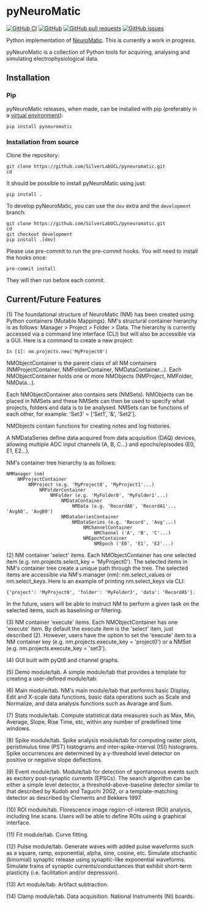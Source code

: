 pyNeuroMatic
==============

<!--
[![PyPI](https://img.shields.io/pypi/v/pyneuromatic)](https://pypi.org/project/pyneuromatic/)
[![PyPI - Python Version](https://img.shields.io/pypi/pyversions/pyneuromatic)](https://pypi.org/project/pyneuromatic/)
-->
[![GitHub CI](https://github.com/SilverLabUCL/pyNeuroMatic/actions/workflows/ci.yml/badge.svg)](https://github.com/SilverLabUCL/pyNeuroMatic/actions/workflows/ci.yml)
[![GitHub](https://img.shields.io/github/license/SilverLabUCL/pyNeuroMatic)](https://github.com/SilverLabUCL/pyNeuroMatic/blob/master/LICENSE)
[![GitHub pull requests](https://img.shields.io/github/issues-pr/SilverLabUCL/pyNeuroMatic)](https://github.com/SilverLabUCL/pyNeuroMatic/pulls)
[![GitHub issues](https://img.shields.io/github/issues/SilverLabUCL/pyNeuroMatic)](https://github.com/SilverLabUCL/pyNeuroMatic/issues)

Python implementation of [NeuroMatic](https://github.com/SilverLabUCL/NeuroMatic).
This is currently a work in progress.

pyNeuroMatic is a collection of Python tools for acquiring, analysing and simulating electrophysiological data.

Installation
------------

### Pip

pyNeuroMatic releases, when made, can be installed with pip (preferably in a [virtual environment](https://docs.python.org/3/tutorial/venv.html)):

    pip install pyneuromatic


### Installation from source

Clone the repository:

    git clone https://github.com/SilverLabUCL/pyneuromatic.git
    cd

It should be possible to install pyNeuroMatic using just:

    pip install .

To develop pyNeuroMatic, you can use the `dev` extra and the `development` branch:

    git clone https://github.com/SilverLabUCL/pyneuromatic.git
    cd
    git checkout development
    pip install .[dev]

Please use pre-commit to run the pre-commit hooks.
You will need to install the hooks once:

    pre-commit install

They will then run before each commit.

Current/Future Features
-----------------------

(1) The foundational structure of NeuroMatic (NM) has been created using Python containers (Mutable Mappings). NM's structural container hierarchy is as follows: Manager > Project > Folder > Data. The hierarchy is currently accessed via a command line interface (CLI) but will also be accessible via a GUI. Here is a command to create a new project:

    In [1]: nm.projects.new('MyProject0')

NMObjectContainer is the parent class of all NM containers (NMProjectContainer, NMFolderContainer, NMDataContainer...). Each NMObjectContainer holds one or more NMObjects (NMProject, NMFolder, NMData...).

Each NMObjectContainer also contains sets (NMSets). NMObjects can be placed in NMSets and these NMSets can then be used to specify what projects, folders and data is to be analysed. NMSets can be functions of each other, for example: 'Set3' = ['Set1', '&', 'Set2'].

NMObjects contain functions for creating notes and log histories.

A NMDataSeries define data acquired from data acquisition (DAQ) devices, allowing multiple ADC input channels (A, B, C...) and epochs/episodes (E0, E1, E2...).

NM's container tree hierarchy is as follows:

    NMManager (nm)
        NMProjectContainer
            NMProject (e.g. 'MyProject0', 'MyProject1'...)
                NMFolderContainer
                    NMFolder (e.g. 'MyFolder0', 'MyFolder1'...)
                        NMDataContainer
                            NMData (e.g. 'RecordA0', 'RecordA1'... 'AvgA0', 'AvgB0')
                        NMDataSeriesContainer
                            NMDataSeries (e.g. 'Record', 'Avg'...)
                                NMChannelContainer
                                    NMChannel ('A', 'B', 'C'...)
                                NMEpochContainer
                                    NMEpoch ('E0', 'E1', 'E2'...)

(2) NM container 'select' items. Each NMObjectContainer has one selected item (e.g. nm.projects.select_key = 'MyProject0'). The selected items in NM's container tree create a unique path through the tree. The selected items are accessible via NM's manager (nm): nm.select_values or nm.select_keys. Here is an example of printing nm.select_keys via CLI:

    {'project': 'MyProject0', 'folder': 'MyFolder3', 'data': 'RecordA5'}.

In the future, users will be able to instruct NM to perform a given task on the selected items, such as baselining or filtering.

(3) NM container 'execute' items. Each NMObjectContainer has one 'execute' item. By default the execute item is the 'select' item, just described (2). However, users have the option to set the 'execute' item to a NM container key (e.g. nm.projects.execute_key = 'project0') or a NMSet (e.g. nm.projects.execute_key = 'set3').

(4) GUI built with pyQt6 and channel graphs.

(5) Demo module/tab. A simple module/tab that provides a template for creating a user-defined module/tab.

(6) Main module/tab. NM's main module/tab that performs basic Display, Edit and X-scale data functions, basic data operations such as Scale and Normalize, and data analysis functions such as Avarage and Sum.

(7) Stats module/tab. Compute statistical data measures such as Max, Min, Average, Slope, Rise Time, etc, within any number of predefined time windows.

(8) Spike module/tab. Spike analysis module/tab for computing raster plots, peristimulus time (PST) histograms and inter-spike-interval (ISI) histograms. Spike occurrences are determined by a y-threshold level detector on positive or negative slope deflections.

(9) Event module/tab. Module/tab for detection of spontaneous events such as excitory post-synaptic currents (EPSCs). The search algorithm can be either a simple level detector, a threshold-above-baseline detector similar to that described by Kudoh and Taguchi 2002, or a template-matching detector as described by Clements and Bekkers 1997.

(10) ROI module/tab. Florescence image region-of-interest (ROI) analysis, including line scans. Users will be able to define ROIs using a graphical interface.

(11) Fit module/tab. Curve fitting.

(12) Pulse module/tab. Generate waves with added pulse waveforms such as a square, ramp, exponential, alpha, sine, cosine, etc. Simulate stochastic (binomial) synaptic release using synaptic-like exponential waveforms. Simulate trains of synaptic currents/conductances that exhibit short-term plasticity (i.e. facilitation and/or depression).

(13) Art module/tab. Artifact subtraction.

(14) Clamp module/tab. Data acquisition. National Instruments (NI) boards.
